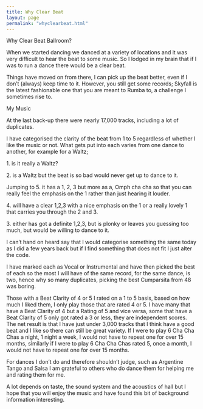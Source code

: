 ```yaml
---
title: Why Clear Beat
layout: page
permalink: "whyclearbeat.html"
---
```


<article class="grid_6">

<div class="information-header">
Why Clear Beat Ballroom?
</div>
<p>
When we started dancing we danced at a variety of locations and it was very difficult to hear the beat to some music. So I lodged in my brain that if I was to run a dance there would be a clear beat.
</p><p>Things have moved on from there, I can pick up the beat better, even if I don’t (always) keep time to it. However, you still get some records; Skyfall is the latest fashionable one that you are meant to Rumba to, a challenge I sometimes rise to.
</p>
</article>

<article class="grid_6">
<div class="information-header">
My Music
</div>
<p>
At the last back-up there were nearly 17,000 tracks, including a lot of duplicates.
</p><p>I have categorised the clarity of the beat from 1 to 5 regardless of whether I like the music or not. What gets put into each varies from one dance to another, for example for a Waltz; 
</p><p>1. is it really a Waltz?
</p><p>2. is a Waltz but the beat is so bad would never get up to dance to it.
</p><p>Jumping to 5. it has a 1, 2, 3 but more as a, Omph cha cha so that you can really feel the emphasis on the 1 rather than just hearing it louder.
</p><p>4. will have a clear 1,2,3 with a nice emphasis on the 1 or a really lovely 1 that carries you through the 2 and 3.
</p><p>3. either has got a definite 1,2,3, but is plonky or leaves you guessing too much, but would be willing to dance to it.
</p><p>I can’t hand on heard say that I would categorise something the same today as I did a few years back but if I find something that does not fit I just alter the code.
</p><p>I have marked each as Vocal or Instrumental and have then picked the best of each so the most I will have of the same record, for the same dance,  is two, hence why so many duplicates, picking the best Cumparsita  from 48 was boring.
</p><p>Those with a Beat Clarity of 4 or 5 I rated on a 1 to 5 basis, based on how much I liked them, I only play those that are rated 4 or 5. I have many that have a Beat Clarity of 4 but a Rating of 5 and vice versa, some that have a Beat Clarity of 5 only got rated a 3 or less, they are independent scores. The net result is that I have just under 3,000 tracks that I think have a good beat and I like so there can still be great variety. If I were to play 6 Cha Cha Chas a night, 1 night a week, I would not have to repeat one for over 15 months, similarly if I were to play 6 Cha Cha Chas rated 5, once a month, I would not have to repeat one for over 15 months.
</p><p>For dances I don’t do and therefore shouldn’t judge, such as Argentine Tango and Salsa I am grateful to others who do dance them for helping me and rating them for me.
</p><p>A lot depends on taste, the sound system and the acoustics of hall but I hope that you will enjoy the music and have found this bit of background information interesting.
</p></article>
